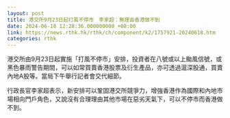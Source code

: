 ```yaml
---
layout: post
title: 港交所9月23日起打風不停市　李家超：無理由香港做不到
date: 2024-06-18 12:28:36.000000000 +08:00
link: https://news.rthk.hk/rthk/ch/component/k2/1757921-20240618.htm
categories: rthk
---
```


港交所由9月23日起實施「打風不停市」安排，投資者在八號或以上颱風信號，或黑色暴雨警告期間，可以如常買賣香港股票及衍生產品，亦可透過滬深股通，買賣內地A股等。當局下午舉行記者會交代細節。

行政長官李家超表示，新安排可以鞏固港交所競爭力，增強香港作為國際和內地市場相向門戶角色，又說沒有合理理由其他市場在惡劣天氣下，可以不停市而香港做不到。
